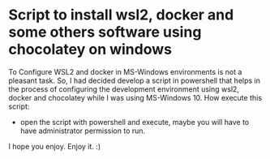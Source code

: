 # Script to install wsl2, docker and some others software using chocolatey on windows
To Configure WSL2 and docker in MS-Windows environments is not a pleasant task. So, I had decided develop a script in powershell that helps in the process of configuring the development environment using wsl2, docker and chocolatey while I was using MS-Windows 10.
How execute this script:
 - open the script with powershell and execute, maybe you will have to have administrator permission to run.
 
I hope you enjoy. Enjoy it. :)
